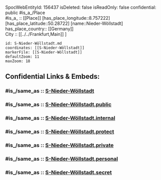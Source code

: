 ﻿---
location:
- 50.28722
- 8.757222
mapmarker: train
mapzoom:
- 8
- 18
tags:
- geo/station/train
type: Station
---

SpocWebEntityId: 156437
isDeleted: false
isReadOnly: false
confidential: public
#is_a_/Place  
#is_a_ :: [[Place]] 
[has_place_longitude::8.757222] 
[has_place_latitude::50.28722] 
[name::Nieder-Wöllstadt] 
has_place_country:: [[Germany]]  
City :: [[../../Frankfurt,Main]] ] 


```leaflet
id: S-Nieder-Wöllstadt.md
coordinates: [[S-Nieder-Wöllstadt]] 
markerFile: [[S-Nieder-Wöllstadt]] 
defaultZoom: 11 
maxZoom: 18
```


## Confidential Links & Embeds: 

### #is_/same_as :: [S-Nieder-Wöllstadt](S-Nieder-Wöllstadt.md) 

### #is_/same_as :: [S-Nieder-Wöllstadt.public](/_public/Earth/Continent/Europe/Europe~Central/Germany/Germany~West/Hessen/counties~Hessen/Frankfurt~Main/Stations-FFM~S/S-Nieder-Wöllstadt.public.md) 

### #is_/same_as :: [S-Nieder-Wöllstadt.internal](/_internal/Earth/Continent/Europe/Europe~Central/Germany/Germany~West/Hessen/counties~Hessen/Frankfurt~Main/Stations-FFM~S/S-Nieder-Wöllstadt.internal.md) 

### #is_/same_as :: [S-Nieder-Wöllstadt.protect](/_protect/Earth/Continent/Europe/Europe~Central/Germany/Germany~West/Hessen/counties~Hessen/Frankfurt~Main/Stations-FFM~S/S-Nieder-Wöllstadt.protect.md) 

### #is_/same_as :: [S-Nieder-Wöllstadt.private](/_private/Earth/Continent/Europe/Europe~Central/Germany/Germany~West/Hessen/counties~Hessen/Frankfurt~Main/Stations-FFM~S/S-Nieder-Wöllstadt.private.md) 

### #is_/same_as :: [S-Nieder-Wöllstadt.personal](/_personal/Earth/Continent/Europe/Europe~Central/Germany/Germany~West/Hessen/counties~Hessen/Frankfurt~Main/Stations-FFM~S/S-Nieder-Wöllstadt.personal.md) 

### #is_/same_as :: [S-Nieder-Wöllstadt.secret](/_secret/Earth/Continent/Europe/Europe~Central/Germany/Germany~West/Hessen/counties~Hessen/Frankfurt~Main/Stations-FFM~S/S-Nieder-Wöllstadt.secret.md)

